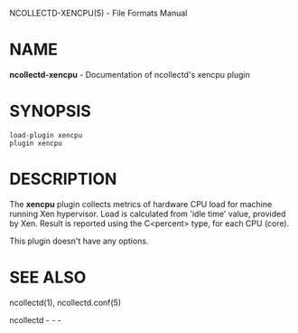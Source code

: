 NCOLLECTD-XENCPU(5) - File Formats Manual

# NAME

**ncollectd-xencpu** - Documentation of ncollectd's xencpu plugin

# SYNOPSIS

	load-plugin xencpu
	plugin xencpu

# DESCRIPTION

The **xencpu** plugin collects metrics of hardware CPU load for machine
running Xen hypervisor.
Load is calculated from 'idle time' value, provided by Xen.
Result is reported using the C&lt;percent&gt; type, for each CPU (core).

This plugin doesn't have any options.

# SEE ALSO

ncollectd(1),
ncollectd.conf(5)

ncollectd - - -
